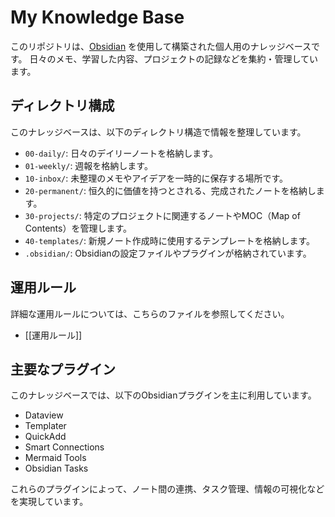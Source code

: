 # My Knowledge Base

このリポジトリは、[Obsidian](https://obsidian.md/) を使用して構築された個人用のナレッジベースです。
日々のメモ、学習した内容、プロジェクトの記録などを集約・管理しています。

## ディレクトリ構成

このナレッジベースは、以下のディレクトリ構造で情報を整理しています。

- `00-daily/`: 日々のデイリーノートを格納します。
- `01-weekly/`: 週報を格納します。
- `10-inbox/`: 未整理のメモやアイデアを一時的に保存する場所です。
- `20-permanent/`: 恒久的に価値を持つとされる、完成されたノートを格納します。
- `30-projects/`: 特定のプロジェクトに関連するノートやMOC（Map of Contents）を管理します。
- `40-templates/`: 新規ノート作成時に使用するテンプレートを格納します。
- `.obsidian/`: Obsidianの設定ファイルやプラグインが格納されています。

## 運用ルール

詳細な運用ルールについては、こちらのファイルを参照してください。
- [[運用ルール]]

## 主要なプラグイン

このナレッジベースでは、以下のObsidianプラグインを主に利用しています。

- Dataview
- Templater
- QuickAdd
- Smart Connections
- Mermaid Tools
- Obsidian Tasks

これらのプラグインによって、ノート間の連携、タスク管理、情報の可視化などを実現しています。